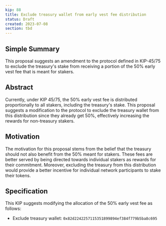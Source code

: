 ```yaml
---
kip: 88
title: Exclude treasury wallet from early vest fee distribution
status: Draft
created: 2023-07-08
section: tbd
---
```


## Simple Summary
This proposal suggests an amendment to the protocol defined in KIP-45/75 to exclude the treasury's stake from receiving a portion of the 50% early vest fee that is meant for stakers.

## Abstract
Currently, under KIP 45/75, the 50% early vest fee is distributed proportionally to all stakers, including the treasury's stake. This proposal suggests a modification to the protocol to exclude the treasury wallet from this distribution since they already get 50%, effectively increasing the rewards for non-treasury stakers.

## Motivation
The motivation for this proposal stems from the belief that the treasury should not also benefit from the 50% meant for stakers. These fees are better served by being directed towards individual stakers as rewards for their commitment. Moreover, excluding the treasury from this distribution would provide a better incentive for individual network participants to stake their tokens.

## Specification
This KIP suggests modifying the allocation of the 50% early vest fee as follows:

- Exclude treasury wallet: `0x82d2242257115351899894ef384f779b5ba8c695`